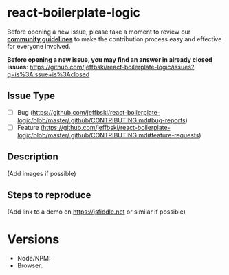 # react-boilerplate-logic

Before opening a new issue, please take a moment to review our [**community guidelines**](https://github.com/jeffbski/react-boilerplate-logic/blob/master/.github/CONTRIBUTING.md) to make the contribution process easy and effective for everyone involved.

**Before opening a new issue, you may find an answer in already closed issues**:
https://github.com/jeffbski/react-boilerplate-logic/issues?q=is%3Aissue+is%3Aclosed

## Issue Type

- [ ] Bug (https://github.com/jeffbski/react-boilerplate-logic/blob/master/.github/CONTRIBUTING.md#bug-reports)
- [ ] Feature (https://github.com/jeffbski/react-boilerplate-logic/blob/master/.github/CONTRIBUTING.md#feature-requests)

## Description

(Add images if possible)

## Steps to reproduce

(Add link to a demo on https://jsfiddle.net or similar if possible)

# Versions

- Node/NPM:
- Browser:
